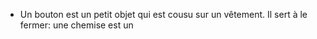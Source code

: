 - Un bouton est un petit objet qui est cousu sur un vêtement. Il sert à le fermer: une chemise est un